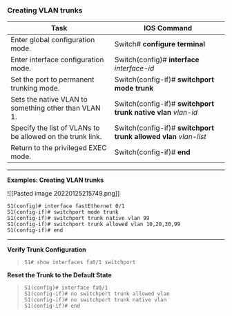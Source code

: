 

### Creating VLAN trunks

|**Task** | **IOS Command** |
| --- | --- | 
|Enter global configuration mode. | Switch# **configure terminal** |
| Enter interface configuration mode. |Switch(config)# **interface** _interface-id_ |
| Set the port to permanent trunking mode. | Switch(config-if)# **switchport mode trunk** |
| Sets the native VLAN to something other than VLAN 1. | Switch(config-if)# **switchport trunk native vlan** _vlan-id_ |
| Specify the list of VLANs to be allowed on the trunk link. | Switch(config-if)# **switchport trunk allowed vlan** _vlan-list_ |
| Return to the privileged EXEC mode. | Switch(config-if)# **end** |

---

**Examples: Creating VLAN trunks**

![[Pasted image 20220125215749.png]]


```cisco
S1(config)# interface fastEthernet 0/1 
S1(config-if)# switchport mode trunk 
S1(config-if)# switchport trunk native vlan 99 
S1(config-if)# switchport trunk allowed vlan 10,20,30,99 
S1(config-if)# end
```

---

**Verify Trunk Configuration**

>```text
>S1# show interfaces fa0/1 switchport
>```


**Reset the Trunk to the Default State**

>```text
>S1(config)# interface fa0/1 
>S1(config-if)# no switchport trunk allowed vlan 
>S1(config-if)# no switchport trunk native vlan 
>S1(config-if)# end
>```


